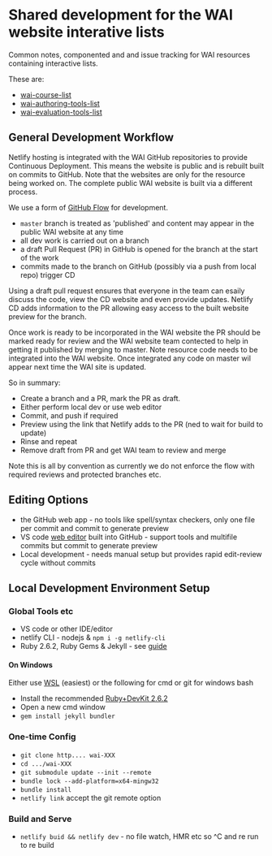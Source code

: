 # Shared development for the WAI website interative lists 

Common notes, componented and and issue tracking for WAI resources containing interactive lists. 

These are:

- [wai-course-list](https://github.com/w3c/wai-course-list)
- [wai-authoring-tools-list](https://github.com/w3c/wai-authoring-tools-list)
- [wai-evaluation-tools-list](https://github.com/w3c/wai-evaluation-tools-list)

## General Development Workflow

Netlify hosting is integrated with the WAI GitHub repositories to provide Continuous Deployment. This means the website is public and is rebuilt built on commits to GitHub. Note that the websites are only for the resource being worked on. The complete public WAI website is built via a different process.

We use a form of [GitHub Flow](https://docs.github.com/en/get-started/quickstart/github-flow) for development.

- `master` branch is treated as 'published' and content may appear in the public WAI website at any time
- all dev work is carried out on a branch
- a draft Pull Request (PR) in GitHub is opened for the branch at the start of the work
- commits made to the branch on GitHub (possibly via a push from local repo) trigger CD

Using a draft pull request ensures that everyone in the team can esaily discuss the code, view the CD website and even provide updates. Netlify CD adds information to the PR allowing easy access to the built website preview for the branch.

Once work is ready to be incorporated in the WAI website the PR should be marked ready for review and the WAI website team contected to help in getting it published by merging to master. Note resource code needs to be integrated into the WAI website. Once integrated any code on master wil appear next time the WAI site is updated.

So in summary:

- Create a branch and a PR, mark the PR as draft.
- Either perform local dev or use web editor
- Commit, and push if required
- Preview using the link that Netlify adds to the PR (ned to wait for build to update) 
- Rinse and repeat
- Remove draft from PR and get WAI team to review and merge

Note this is all by convention as currently we do not enforce the flow with required reviews and protected branches etc.

## Editing Options

- the GitHub web app - no tools like spell/syntax checkers, only one file per commit and commit to generate preview
- VS code [web editor](https://docs.github.com/en/codespaces/the-githubdev-web-based-editor) built into GitHub - support tools and multifile commits but commit to generate preview
- Local development - needs manual setup but provides rapid edit-review cycle without commits

## Local Development Environment Setup

### Global Tools etc

- VS code or other IDE/editor
- netlify CLI - nodejs & `npm i -g netlify-cli`
- Ruby 2.6.2, Ruby Gems & Jekyll - see [guide](https://jekyllrb.com/docs/installation/) 

#### On Windows

Either use [WSL](https://docs.microsoft.com/en-us/windows/wsl/install) (easiest) or the following for cmd or git for windows bash

- Install the recommended [Ruby+DevKit 2.6.2](https://jekyllrb.com/docs/installation/windows/)
- Open a new cmd window
- `gem install jekyll bundler`

### One-time Config

- `git clone http.... wai-XXX`
- `cd .../wai-XXX`
- `git submodule update --init --remote`
- `bundle lock --add-platform=x64-mingw32`
- `bundle install`
- `netlify link` accept the git remote option

### Build and Serve 

- `netlify buid && netlify dev` - no file watch, HMR etc so ^C and re run to re build
